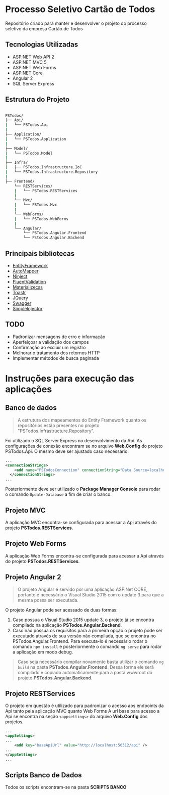 # Processo Seletivo Cartão de Todos
Repositório criado para manter e desenvolver o projeto do processo seletivo da empresa Cartão de Todos

## Tecnologias Utilizadas
- ASP.NET Web API 2
- ASP.NET MVC 5
- ASP.NET Web Forms
- ASP.NET Core
- Angular 2
- SQL Server Express

## Estrutura do Projeto
```bash

PSTodos/
├── Api/
|   └── PSTodos.Api
|
├── Application/
|   └── PSTodos.Application
|
├── Model/
|   └── PSTodos.Model
|
├── Infra/
|   ├── PSTodos.Infrastructure.IoC
|   └── PSTodos.Infrastructure.Repository
|
├── Frontend/
    └── RESTServices/
    |   └── PSTodos.RESTServices
    |
    └── Mvc/
    |   └── PSTodos.Mvc
    |
    └── WebForms/
    |   └── PSTodos.WebForms
    |
    └── Angular/
        └── PSTodos.Angular.Frontend
        └── Pstodos.Angular.Backend

```

## Principais bibliotecas
- [EntityFramework](https://github.com/aspnet/EntityFramework6)
- [AutoMapper](https://github.com/AutoMapper/AutoMapper)
- [Ninject](https://github.com/ninject/Ninject)
- [FluentValidation](https://github.com/JeremySkinner/FluentValidation)
- [Materializecss](https://github.com/Dogfalo/materialize)
- [Toastr](https://github.com/CodeSeven/toastr)
- [JQuery](https://github.com/jquery/jquery)
- [Swagger](https://github.com/domaindrivendev/Swashbuckle)
- [SimpleInjector](https://github.com/simpleinjector)

## TODO
- Padronizar mensagens de erro e informação
- Aperfeiçoar a validação dos campos
- Confirmação ao excluir um registro
- Melhorar o tratamento dos retornos HTTP
- Implementar métodos de busca paginada

# Instruções para execução das aplicações

## Banco de dados
> A estrutura dos mapeamentos do Entity Framework quanto os repositórios estão presentes no projeto "PSTodos.Infrastructure.Repository".

Foi utilizado o SQL Server Express no desenvolvimento da Api. As configurações de conexão encontram se no arquivo **Web.Config** do projeto PSTodos.Api. O mesmo deve ser ajustado caso necessário:
```xml
...
<connectionStrings>
    <add name="PSTodosConnection" connectionString="Data Source=localhost\SQLEXPRESS; Initial Catalog=ps_todos; Integrated Security=True; MultipleActiveResultSets=True" providerName="System.Data.SqlClient" />
  </connectionStrings>
...  
```
Posteriormente deve ser utilizado o **Package Manager Console** para rodar o comando `Update-Database` a fim de criar o banco.

## Projeto MVC
A aplicação MVC encontra-se configurada para acessar a Api através do projeto **PSTodos.RESTServices**.

## Projeto Web Forms
A aplicação Web Forms encontra-se configurada para acessar a Api através do projeto **PSTodos.RESTServices**.

## Projeto Angular 2
> O projeto Angular é servido por uma aplicação ASP.Net CORE, portanto é necessário o Visual Studio 2015 com o update 3 para que a mesma possa ser executada.

O projeto Angular pode ser acessado de duas formas:

1. Caso possua o Visual Studio 2015 update 3, o projeto já se encontra compilado na aplicação **PSTodos.Angular.Backend**.
2. Caso não possua os requisitos para a primeira opção o projeto pode ser executado através de sua versão não compilada, que se encontra no PSTodos.Angular.Frontend. Para executa-lo é necessário rodar o comando `npm install` e posteriormente o comando `ng serve` para rodar a aplicação em modo debug.

> Caso seja necessário compilar novamente basta utilizar o comando `ng build` na pasta **PSTodos.Angular.Frontend**. Dessa forma ele será compilado e copiado automaticamente para a pasta wwwroot do projeto **PSTodos.Angular.Backend**.

## Projeto RESTServices
O projeto em questão é utilizado para padronizar o acesso aos endpoints da Api tanto pela aplicação MVC quanto Web Forms
A url base para acesso a Api se encontra na seção `<appsettings>` do arquivo **Web.Config** dos projetos.
```xml
...
<appSettings>
...
    <add key="baseApiUrl" value="http://localhost:50312/api" /> 
...
</appSettings>
...
```

## Scripts Banco de Dados
Todos os scripts encontram-se na pasta **SCRIPTS BANCO**

